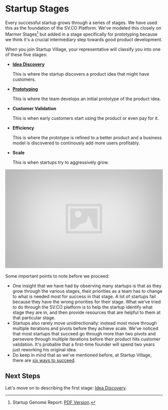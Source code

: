 # Startup Stages

Every successful startup grows through a series of stages. We have used this as the foundation of the SV.CO Platform. We've modeled this closely on Marmer Stages[^1] but added in a stage specifically for prototyping because we think it's a crucial intermediary step towards good product development.

When you join Startup Village, your representative will classify you into one of these five stages:

* [**Idea Discovery**](stages/1-idea-discovery.md)

  This is where the startup discovers a product idea that might have customers.
* [**Prototyping**](stages/2-prototyping.md)

  This is where the team develops an initial prototype of the product idea.
* **Customer Validation**

  This is when early customers start using the product or even pay for it.
* **Efficiency**

  This is where the prototype is refined to a better product and a business model is discovered to continously add more users profitably.
* **Scale**

  This is when startups try to aggressively grow.

![Illustration of Risk and Ambiguity across Stages](images/placeholder.jpg)

Some important points to note before we proceed:

* One insight that we have had by observing many startups is that as they grow through the various stages, their priorities as a team has to change to what is needed most for success in that stage. A lot of startups fail because they have the wrong priorities for their stage.  What we've tried to do through the SV.CO platform is to help the startup identify what stage they are in, and then provide resources that are helpful to them at that particular stage.
* Startups also rarely move unidirectionally: instead most move through multiple iterations and pivots before they achieve scale. We've noticed that most startups that succeed go through more than two pivots and persevere through multiple iterations before their product hits customer validation. It's probable that a first-time founder will spend two years just reworking his original idea.
* Do keep in mind that as we've mentioned before, at Startup Village, there are [six ways to succeed](introduction.md).

## Next Steps
Let's move on to describing the first stage: [Idea Discovery](stages/1-idea-discovery.md).


[^1]: Startup Genome Report: [PDF Version](https://s3.amazonaws.com/startupcompass-public/StartupGenomeReport1_Why_Startups_Succeed_v2.pdf).
